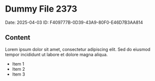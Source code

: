 # Dummy File 2373

Date: 2025-04-03
ID: F409777B-0D39-43A9-80F0-E46D7B3AA814

## Content

Lorem ipsum dolor sit amet, consectetur adipiscing elit.
Sed do eiusmod tempor incididunt ut labore et dolore magna aliqua.

* Item 1
* Item 2
* Item 3

